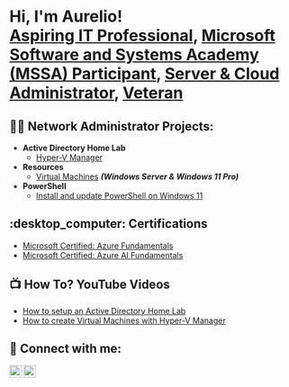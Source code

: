 <h1>Hi, I'm Aurelio! <br/><a href="https://github.com/AurelioVera">Aspiring IT Professional</a>, <a href="https://www.linkedin.com/in/aurelio-vera-342702219/">Microsoft Software and Systems Academy (MSSA) Participant</a>, <a href="https://www.linkedin.com/in/aurelio-vera-342702219/">Server & Cloud Administrator</a>, <a href="https://www.linkedin.com/in/aurelio-vera-342702219/">Veteran</a></h1>


<h2>👨‍💻 Network Administrator Projects:</h2>

- <b>Active Directory Home Lab</b>
  - [Hyper-V Manager](https://github.com/AurelioVera/LABURL)
- <b>Resources</b>
  - [Virtual Machines](https://github.com/AurelioVera/LABURL) <b><i>(Windows Server & Windows 11 Pro)</b></i>
- <b>PowerShell</b>
  - [Install and update PowerShell on Windows 11](https://github.com/AurelioVera/LABURL)


<h2> :desktop_computer: Certifications</h2>

- [Microsoft Certified: Azure Fundamentals](https://learn.microsoft.com/api/credentials/share/en-us/AurelioVera-3799/AD958FAA71BD08B9?sharingId=AFAE798CCEF5278A)
- [Microsoft Certified: Azure AI Fundamentals](https://learn.microsoft.com/api/credentials/share/en-us/AurelioVera-3799/9E7A3E3804DB38D1?sharingId=AFAE798CCEF5278A)
  

<h2>📺 How To? YouTube Videos</h2>

- [How to setup an Active Directory Home Lab](https://www.youtube.com)
- [How to create Virtual Machines with Hyper-V Manager](https://www.youtube.com)


<h2> 🤳 Connect with me:</h2>

[<img align="left" alt="AurelioVera | YouTube" width="22px" src="https://cdn.jsdelivr.net/npm/simple-icons@v3/icons/youtube.svg" />][youtube]
[<img align="left" alt="AurelioVera | LinkedIn" width="22px" src="https://cdn.jsdelivr.net/npm/simple-icons@v3/icons/linkedin.svg" />][linkedin]


[youtube]: www.youtube.com/@aureliovera8910
[linkedin]: https://www.linkedin.com/in/aurelio-vera-342702219/

<!--
**AurelioVera/AurelioVera** is a ✨ _special_ ✨ repository because its `README.md` (this file) appears on your GitHub profile.

Here are some ideas to get you started:

- 🔭 I’m currently working on ...
- 🌱 I’m currently learning ...
- 👯 I’m looking to collaborate on ...
- 🤔 I’m looking for help with ...
- 💬 Ask me about ...
- 📫 How to reach me: ...
- 😄 Pronouns: ...
- ⚡ Fun fact: ...
-->
